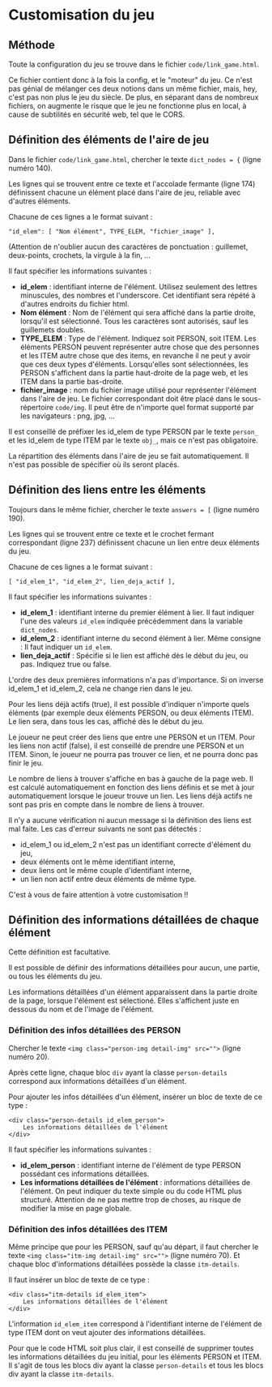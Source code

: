 # Customisation du jeu

## Méthode

Toute la configuration du jeu se trouve dans le fichier `code/link_game.html`.

Ce fichier contient donc à la fois la config, et le "moteur" du jeu. Ce n'est pas génial de mélanger ces deux notions dans un même fichier, mais, hey, c'est pas non plus le jeu du siècle. De plus, en séparant dans de nombreux fichiers, on augmente le risque que le jeu ne fonctionne plus en local, à cause de subtilités en sécurité web, tel que le CORS.


## Définition des éléments de l'aire de jeu

Dans le fichier `code/link_game.html`, chercher le texte `dict_nodes = {` (ligne numéro 140).

Les lignes qui se trouvent entre ce texte et l'accolade fermante (ligne 174) définissent chacune un élément placé dans l'aire de jeu, reliable avec d'autres éléments.

Chacune de ces lignes a le format suivant :

`"id_elem": [ "Nom élément", TYPE_ELEM, "fichier_image" ],`

(Attention de n'oublier aucun des caractères de ponctuation : guillemet, deux-points, crochets, la virgule à la fin, ...

Il faut spécifier les informations suivantes :

 - **id\_elem** : identifiant interne de l'élément. Utilisez seulement des lettres minuscules, des nombres et l'underscore. Cet identifiant sera répété à d'autres endroits du fichier html.
 - **Nom élément** : Nom de l'élément qui sera affiché dans la partie droite, lorsqu'il est sélectionné. Tous les caractères sont autorisés, sauf les guillemets doubles.
 - **TYPE\_ELEM** : Type de l'élément. Indiquez soit PERSON, soit ITEM. Les éléments PERSON peuvent représenter autre chose que des personnes et les ITEM autre chose que des items, en revanche il ne peut y avoir que ces deux types d'éléments. Lorsqu'elles sont sélectionnées, les PERSON s'affichent dans la partie haut-droite de la page web, et les ITEM dans la partie bas-droite.
 - **fichier\_image** : nom du fichier image utilisé pour représenter l'élément dans l'aire de jeu. Le fichier correspondant doit être placé dans le sous-répertoire `code/img`. Il peut être de n'importe quel format supporté par les navigateurs : png, jpg, ...

Il est conseillé de préfixer les id\_elem de type PERSON par le texte `person_` et les id\_elem de type ITEM par le texte `obj_`, mais ce n'est pas obligatoire.

La répartition des éléments dans l'aire de jeu se fait automatiquement. Il n'est pas possible de spécifier où ils seront placés.


## Définition des liens entre les éléments

Toujours dans le même fichier, chercher le texte `answers = [` (ligne numéro 190).

Les lignes qui se trouvent entre ce texte et le crochet fermant correspondant (ligne 237) définissent chacune un lien entre deux éléments du jeu.

Chacune de ces lignes a le format suivant :

`[ "id_elem_1", "id_elem_2", lien_deja_actif ],`

Il faut spécifier les informations suivantes :

 - **id\_elem\_1** : identifiant interne du premier élément à lier. Il faut indiquer l'une des valeurs `id_elem` indiquée précédemment dans la variable `dict_nodes`.
 - **id\_elem\_2** :  identifiant interne du second élément à lier. Même consigne : Il faut indiquer un `id_elem`.
 - **lien\_deja\_actif** : Spécifie si le lien est affiché dès le début du jeu, ou pas. Indiquez true ou false.

L'ordre des deux premières informations n'a pas d'importance. Si on inverse id\_elem\_1 et id\_elem\_2, cela ne change rien dans le jeu.

Pour les liens déjà actifs (true), il est possible d'indiquer n'importe quels éléments (par exemple deux éléments PERSON, ou deux éléments ITEM). Le lien sera, dans tous les cas, affiché dès le début du jeu.

Le joueur ne peut créer des liens que entre une PERSON et un ITEM. Pour les liens non actif (false), il est conseillé de prendre une PERSON et un ITEM. Sinon, le joueur ne pourra pas trouver ce lien, et ne pourra donc pas finir le jeu.

Le nombre de liens à trouver s'affiche en bas à gauche de la page web. Il est calculé automatiquement en fonction des liens définis et se met à jour automatiquement lorsque le joueur trouve un lien. Les liens déjà actifs ne sont pas pris en compte dans le nombre de liens à trouver.

Il n'y a aucune vérification ni aucun message si la définition des liens est mal faite. Les cas d'erreur suivants ne sont pas détectés :
 - id\_elem\_1 ou id\_elem\_2 n'est pas un identifiant correcte d'élément du jeu,
 - deux éléments ont le même identifiant interne,
 - deux liens ont le même couple d'identifiant interne,
 - un lien non actif entre deux éléments de même type.

C'est à vous de faire attention à votre customisation !!


## Définition des informations détaillées de chaque élément

Cette définition est facultative.

Il est possible de définir des informations détaillées pour aucun, une partie, ou tous les éléments du jeu.

Les informations détaillées d'un élément apparaissent dans la partie droite de la page, lorsque l'élément est sélectioné. Elles s'affichent juste en dessous du nom et de l'image de l'élément.

### Définition des infos détaillées des PERSON

Chercher le texte `<img class="person-img detail-img" src="">` (ligne numéro 20).

Après cette ligne, chaque bloc `div` ayant la classe `person-details` correspond aux informations détaillées d'un élément.

Pour ajouter les infos détaillées d'un élément, insérer un bloc de texte de ce type :

    <div class="person-details id_elem_person">
        Les informations détaillées de l'élément
    </div>

Il faut spécifier les informations suivantes :

 - **id\_elem\_person** : identifiant interne de l'élément de type PERSON possédant ces informations détaillées.
 - **Les informations détaillées de l'élément** : informations détaillées de l'élément. On peut indiquer du texte simple ou du code HTML plus structuré. Attention de ne pas mettre trop de choses, au risque de modifier la mise en page globale.

### Définition des infos détaillées des ITEM

Même principe que pour les PERSON, sauf qu'au départ, il faut chercher le texte `<img class="itm-img detail-img" src="">` (ligne numéro 70). Et chaque bloc d'informations détaillées possède la classe `itm-details`.

Il faut insérer un bloc de texte de ce type :

    <div class="itm-details id_elem_item">
        Les informations détaillées de l'élément
    </div>

L'information `id_elem_item` correspond à l'identifiant interne de l'élément de type ITEM dont on veut ajouter des informations détaillées.

Pour que le code HTML soit plus clair, il est conseillé de supprimer toutes les informations détaillées du jeu initial, pour les éléments PERSON et ITEM. Il s'agit de tous les blocs div ayant la classe `person-details` et tous les blocs div ayant la classe `itm-details`.

